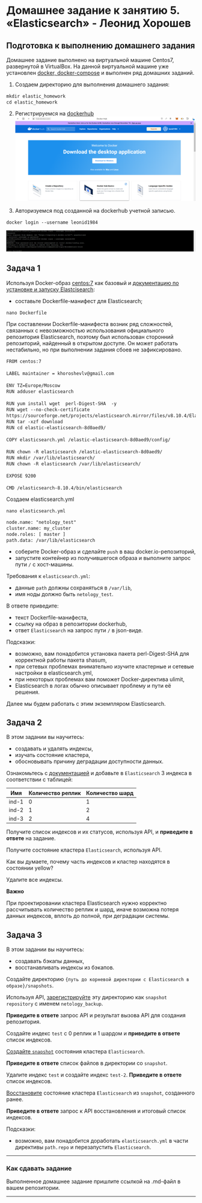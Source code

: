 # Домашнее задание к занятию 5. «Elasticsearch» - Леонид Хорошев

## Подготовка к выполнению домашнего задания

Домашнее задание выполнено на виртуальной машине Centos7, развернутой в VirtualBox. На данной виртуальной машине уже установлен [docker, docker-compose](https://github.com/LeonidKhoroshev/bd-dev-homeworks/blob/main/06-db-04-postgresql/README.md) и выполнен ряд домашних заданий.

1. Создаем директорию для выполнения домашнего задания:
```
mkdir elastic_homework
cd elastic_homework
```

2. Регистрируемся на [dockerhub](https://hub.docker.com/) 
![Alt text](https://github.com/LeonidKhoroshev/bd-dev-homeworks/blob/main/06-db-05-elasticsearch/elk/elk1.png)

3. Авторизуемся под созданной на dockerhub учетной записью.
```
docker login --username leonid1984
```
![Alt text](https://github.com/LeonidKhoroshev/bd-dev-homeworks/blob/main/06-db-05-elasticsearch/elk/elk2.png)

## Задача 1

Используя Docker-образ [centos:7](https://hub.docker.com/_/centos) как базовый и 
[документацию по установке и запуску Elastcisearch](https://www.elastic.co/guide/en/elasticsearch/reference/current/targz.html):

- составьте Dockerfile-манифест для Elasticsearch;
```
nano Dockerfile
```
При составлении Dockerfile-манифеста возник ряд сложностей, связанных с невозможностью использования официального репозитория Elasticsearch, поэтому был использован сторонний репозиторий, найденный в открытом доступе. Он может работать нестабильно, но при выполнении задания сбоев не зафиксировано.
```
FROM centos:7

LABEL maintainer = khoroshevlv@gmail.com

ENV TZ=Europe/Moscow
RUN adduser elasticsearch

RUN yum install wget  perl-Digest-SHA  -y
RUN wget --no-check-certificate https://sourceforge.net/projects/elasticsearch.mirror/files/v8.10.4/Elasticsearch%208.10.4%20source%20code.tar.gz/download
RUN tar -xzf download
RUN cd elastic-elasticsearch-8d0aed9/

COPY elasticsearch.yml /elastic-elasticsearch-8d0aed9/config/

RUN chown -R elasticsearch /elastic-elasticsearch-8d0aed9/
RUN mkdir /var/lib/elasticsearch/
RUN chown -R elasticsearch /var/lib/elasticsearch/

EXPOSE 9200

CMD /elasticsearch-8.10.4/bin/elasticsearch
```
Создаем elasticsearch.yml
```
nano elasticsearch.yml
```

```
node.name: "netology_test"
cluster.name: my_cluster
node.roles: [ master ]
path.data: /var/lib/elasticsearch

```

- соберите Docker-образ и сделайте `push` в ваш docker.io-репозиторий,
- запустите контейнер из получившегося образа и выполните запрос пути `/` c хост-машины.

Требования к `elasticsearch.yml`:

- данные `path` должны сохраняться в `/var/lib`,
- имя ноды должно быть `netology_test`.

В ответе приведите:

- текст Dockerfile-манифеста,
- ссылку на образ в репозитории dockerhub,
- ответ `Elasticsearch` на запрос пути `/` в json-виде.

Подсказки:

- возможно, вам понадобится установка пакета perl-Digest-SHA для корректной работы пакета shasum,
- при сетевых проблемах внимательно изучите кластерные и сетевые настройки в elasticsearch.yml,
- при некоторых проблемах вам поможет Docker-директива ulimit,
- Elasticsearch в логах обычно описывает проблему и пути её решения.

Далее мы будем работать с этим экземпляром Elasticsearch.

## Задача 2

В этом задании вы научитесь:

- создавать и удалять индексы,
- изучать состояние кластера,
- обосновывать причину деградации доступности данных.

Ознакомьтесь с [документацией](https://www.elastic.co/guide/en/elasticsearch/reference/current/indices-create-index.html) 
и добавьте в `Elasticsearch` 3 индекса в соответствии с таблицей:

| Имя | Количество реплик | Количество шард |
|-----|-------------------|-----------------|
| ind-1| 0 | 1 |
| ind-2 | 1 | 2 |
| ind-3 | 2 | 4 |

Получите список индексов и их статусов, используя API, и **приведите в ответе** на задание.

Получите состояние кластера `Elasticsearch`, используя API.

Как вы думаете, почему часть индексов и кластер находятся в состоянии yellow?

Удалите все индексы.

**Важно**

При проектировании кластера Elasticsearch нужно корректно рассчитывать количество реплик и шард,
иначе возможна потеря данных индексов, вплоть до полной, при деградации системы.

## Задача 3

В этом задании вы научитесь:

- создавать бэкапы данных,
- восстанавливать индексы из бэкапов.

Создайте директорию `{путь до корневой директории с Elasticsearch в образе}/snapshots`.

Используя API, [зарегистрируйте](https://www.elastic.co/guide/en/elasticsearch/reference/current/snapshots-register-repository.html#snapshots-register-repository) 
эту директорию как `snapshot repository` c именем `netology_backup`.

**Приведите в ответе** запрос API и результат вызова API для создания репозитория.

Создайте индекс `test` с 0 реплик и 1 шардом и **приведите в ответе** список индексов.

[Создайте `snapshot`](https://www.elastic.co/guide/en/elasticsearch/reference/current/snapshots-take-snapshot.html) 
состояния кластера `Elasticsearch`.

**Приведите в ответе** список файлов в директории со `snapshot`.

Удалите индекс `test` и создайте индекс `test-2`. **Приведите в ответе** список индексов.

[Восстановите](https://www.elastic.co/guide/en/elasticsearch/reference/current/snapshots-restore-snapshot.html) состояние
кластера `Elasticsearch` из `snapshot`, созданного ранее. 

**Приведите в ответе** запрос к API восстановления и итоговый список индексов.

Подсказки:

- возможно, вам понадобится доработать `elasticsearch.yml` в части директивы `path.repo` и перезапустить `Elasticsearch`.

---

### Как cдавать задание

Выполненное домашнее задание пришлите ссылкой на .md-файл в вашем репозитории.

---

